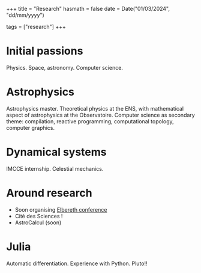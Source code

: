 +++
title = "Research"
hasmath = false
date = Date("01/03/2024", "dd/mm/yyyy")

tags = ["research"]
+++

# Initial passions

Physics. Space, astronomy. Computer science.

# Astrophysics

Astrophysics master. Theoretical physics at the ENS, with mathematical aspect of astrophysics at the Observatoire. Computer science as secondary theme: compilation, reactive programming, computational topology, computer graphics.

# Dynamical systems

IMCCE internship. Celestial mechanics.

# Around research

- Soon organising [Elbereth conference](https://conference-elbereth.github.io/)
- Cité des Sciences !
- AstroCalcul (soon)

# Julia

Automatic differentiation. Experience with Python. Pluto!!